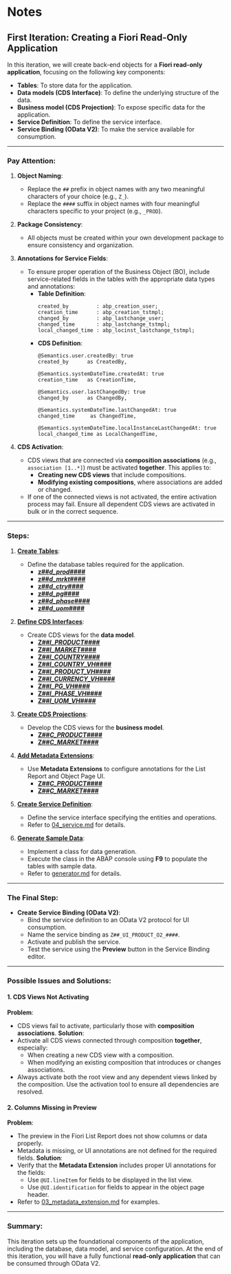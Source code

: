 # Notes
## First Iteration: Creating a Fiori Read-Only Application

In this iteration, we will create back-end objects for a **Fiori read-only application**, focusing on the following key components:
- **Tables**: To store data for the application.
- **Data models (CDS Interface)**: To define the underlying structure of the data.
- **Business model (CDS Projection)**: To expose specific data for the application.
- **Service Definition**: To define the service interface.
- **Service Binding (OData V2)**: To make the service available for consumption.

---

### Pay Attention:
1. **Object Naming**:
   - Replace the `##` prefix in object names with any two meaningful characters of your choice (e.g., `Z_`).
   - Replace the `####` suffix in object names with four meaningful characters specific to your project (e.g., `_PROD`).

2. **Package Consistency**:
   - All objects must be created within your own development package to ensure consistency and organization.

3. **Annotations for Service Fields**:
   - To ensure proper operation of the Business Object (BO), include service-related fields in the tables with the appropriate data types and annotations:
     - **Table Definition**:
       ```abap
       created_by         : abp_creation_user;
       creation_time      : abp_creation_tstmpl;
       changed_by         : abp_lastchange_user;
       changed_time       : abp_lastchange_tstmpl;
       local_changed_time : abp_locinst_lastchange_tstmpl;
       ```
     - **CDS Definition**:
       ```abap
       @Semantics.user.createdBy: true
       created_by      as CreatedBy,

       @Semantics.systemDateTime.createdAt: true
       creation_time   as CreationTime,

       @Semantics.user.lastChangedBy: true
       changed_by      as ChangedBy,

       @Semantics.systemDateTime.lastChangedAt: true
       changed_time     as ChangedTime,

       @Semantics.systemDateTime.localInstanceLastChangedAt: true
       local_changed_time as LocalChangedTime,
       ```

4. **CDS Activation**:
   - CDS views that are connected via **composition associations** (e.g., `association [1..*]`) must be activated **together**. This applies to:
     - **Creating new CDS views** that include compositions.
     - **Modifying existing compositions**, where associations are added or changed.
   - If one of the connected views is not activated, the entire activation process may fail. Ensure all dependent CDS views are activated in bulk or in the correct sequence.

---

### Steps:

1. **[Create Tables](./00_tables.md)**:
   - Define the database tables required for the application.
      - **[z##_d_prod_####](./00_tables.md#z##_d_prod_)**
      - **[z##_d_mrkt_####](./00_tables.md#z##_d_mrkt_)**
      - **[z##_d_ctry_####](./00_tables.md#z##_d_ctry_)**
      - **[z##_d_pg_####](./00_tables.md#z##_d_pg_)**
      - **[z##_d_phase_####](./00_tables.md#z##_d_phase_)**
      - **[z##_d_uom_####](./00_tables.md#z##_d_uom_)**

2. **[Define CDS Interfaces](./01_cds.md)**:
   - Create CDS views for the **data model**.
      - **[Z##_I_PRODUCT_####](./01_cds.md#Z##_I_PRODUCT_)**
      - **[Z##_I_MARKET_####](./01_cds.md#Z##_I_MARKET_)**
      - **[Z##_I_COUNTRY_####](./01_cds.md#Z##_I_COUNTRY_)**
      - **[Z##_I_COUNTRY_VH_####](./01_cds.md#Z##_I_COUNTRY_VH_)**
      - **[Z##_I_PRODUCT_VH_####](./01_cds.md#Z##_I_PRODUCT_VH_)**
      - **[Z##_I_CURRENCY_VH_####](./01_cds.md#Z##_I_CURRENCY_VH_)**
      - **[Z##_I_PG_VH_####](./01_cds.md#Z##_I_PG_VH_)**
      - **[Z##_I_PHASE_VH_####](./01_cds.md#Z##_I_PHASE_VH_)**
      - **[Z##_I_UOM_VH_####](./01_cds.md#Z##_I_UOM_VH_)**

3. **[Create CDS Projections](./02_cds.md)**:
   - Develop the CDS views for the **business model**.
      - **[Z##_C_PRODUCT_####](./02_cds.md#Z##_C_PRODUCT_)**
      - **[Z##_C_MARKET_####](./02_cds.md#Z##_C_MARKET_)**

4. **[Add Metadata Extensions](./03_metadata_extension.md)**:
   - Use **Metadata Extensions** to configure annotations for the List Report and Object Page UI.
      - **[Z##_C_PRODUCT_####](./03_metadata_extension.md#Z##_C_PRODUCT_)**
      - **[Z##_C_MARKET_####](./03_metadata_extension.md#Z##_C_MARKET_)**

5. **[Create Service Definition](./04_service.md)**:
   - Define the service interface specifying the entities and operations.
   - Refer to [04_service.md](./04_service.md) for details.

6. **[Generate Sample Data](./05_generator.md)**:
   - Implement a class for data generation.
   - Execute the class in the ABAP console using **F9** to populate the tables with sample data.
   - Refer to [generator.md](./05_generator.md) for details.

---

### The Final Step:
- **Create Service Binding (OData V2)**:
   - Bind the service definition to an OData V2 protocol for UI consumption.
   - Name the service binding as `Z##_UI_PRODUCT_O2_####`.
   - Activate and publish the service.
   - Test the service using the **Preview** button in the Service Binding editor.

---

### Possible Issues and Solutions:

#### 1. **CDS Views Not Activating**
   **Problem**:
   - CDS views fail to activate, particularly those with **composition associations**.
   **Solution**:
   - Activate all CDS views connected through composition **together**, especially:
     - When creating a new CDS view with a composition.
     - When modifying an existing composition that introduces or changes associations.
   - Always activate both the root view and any dependent views linked by the composition. Use the activation tool to ensure all dependencies are resolved.

#### 2. **Columns Missing in Preview**
   **Problem**:
   - The preview in the Fiori List Report does not show columns or data properly.
   - Metadata is missing, or UI annotations are not defined for the required fields.
   **Solution**:
   - Verify that the **Metadata Extension** includes proper UI annotations for the fields:
     - Use `@UI.lineItem` for fields to be displayed in the list view.
     - Use `@UI.identification` for fields to appear in the object page header.
   - Refer to [03_metadata_extension.md](./03_metadata_extension.md) for examples.

---

### Summary:
This iteration sets up the foundational components of the application, including the database, data model, and service configuration. At the end of this iteration, you will have a fully functional **read-only application** that can be consumed through OData V2.